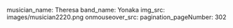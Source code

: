 musician_name: Theresa
band_name: Yonaka
img_src: images/musician2220.png
onmouseover_src: 
pagination_pageNumber: 302